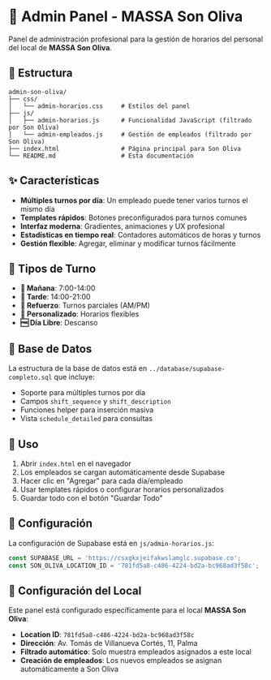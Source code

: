 # 🚀 Admin Panel - MASSA Son Oliva

Panel de administración profesional para la gestión de horarios del personal del local de **MASSA Son Oliva**.

## 📁 Estructura

```
admin-son-oliva/
├── css/
│   └── admin-horarios.css     # Estilos del panel
├── js/
│   ├── admin-horarios.js      # Funcionalidad JavaScript (filtrado por Son Oliva)
│   └── admin-empleados.js     # Gestión de empleados (filtrado por Son Oliva)
├── index.html                 # Página principal para Son Oliva
└── README.md                  # Esta documentación
```

## ✨ Características

- **Múltiples turnos por día**: Un empleado puede tener varios turnos el mismo día
- **Templates rápidos**: Botones preconfigurados para turnos comunes
- **Interfaz moderna**: Gradientes, animaciones y UX profesional
- **Estadísticas en tiempo real**: Contadores automáticos de horas y turnos
- **Gestión flexible**: Agregar, eliminar y modificar turnos fácilmente

## 🎯 Tipos de Turno

- **🌅 Mañana**: 7:00-14:00
- **🌆 Tarde**: 14:00-21:00  
- **🔧 Refuerzo**: Turnos parciales (AM/PM)
- **🎯 Personalizado**: Horarios flexibles
- **🆓 Día Libre**: Descanso

## 💾 Base de Datos

La estructura de la base de datos está en `../database/supabase-completo.sql` que incluye:

- Soporte para múltiples turnos por día
- Campos `shift_sequence` y `shift_description`
- Funciones helper para inserción masiva
- Vista `schedule_detailed` para consultas

## 🚀 Uso

1. Abrir `index.html` en el navegador
2. Los empleados se cargan automáticamente desde Supabase
3. Hacer clic en "Agregar" para cada día/empleado
4. Usar templates rápidos o configurar horarios personalizados
5. Guardar todo con el botón "Guardar Todo"

## 🔧 Configuración

La configuración de Supabase está en `js/admin-horarios.js`:

```javascript
const SUPABASE_URL = 'https://csxgkxjeifakwslamglc.supabase.co';
const SON_OLIVA_LOCATION_ID = '781fd5a8-c486-4224-bd2a-bc968ad3f58c';
```

## 🏢 Configuración del Local

Este panel está configurado específicamente para el local **MASSA Son Oliva**:

- **Location ID**: `781fd5a8-c486-4224-bd2a-bc968ad3f58c`
- **Dirección**: Av. Tomás de Villanueva Cortés, 11, Palma
- **Filtrado automático**: Solo muestra empleados asignados a este local
- **Creación de empleados**: Los nuevos empleados se asignan automáticamente a Son Oliva 